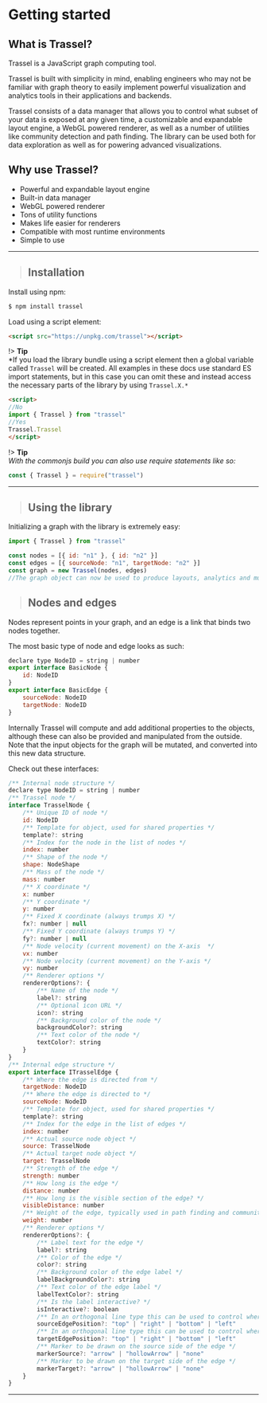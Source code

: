 # Getting started

## What is Trassel?

Trassel is a JavaScript graph computing tool.

Trassel is built with simplicity in mind, enabling engineers who may not be familiar with graph theory to easily implement powerful visualization and analytics tools in their applications and backends. 

Trassel consists of a data manager that allows you to control what subset of your data is exposed at any given time, a customizable and expandable layout engine, a WebGL powered renderer, as well as a number of utilities like community detection and path finding. The library can be used both for data exploration as well as for powering advanced visualizations.

## Why use Trassel?
- Powerful and expandable layout engine
- Built-in data manager
- WebGL powered renderer
- Tons of utility functions
- Makes life easier for renderers
- Compatible with most runtime environments
- Simple to use
  
---

> ## Installation

Install using npm:

```bash
$ npm install trassel
```

Load using a script element:
```html
<script src="https://unpkg.com/trassel"></script>
```

!> **Tip**  
*If you load the library bundle using a script element then a global variable called `Trassel` will be created. All examples in these docs use standard ES import statements, but in this case you can omit these and instead access the necessary parts of the library by using `Trassel.X.*`

```html
<script>
//No
import { Trassel } from "trassel"
//Yes
Trassel.Trassel
</script>
```

!> **Tip**  
*With the commonjs build you can also use require statements like so:*
```javascript
const { Trassel } = require("trassel")
```

---

> ## Using the library

Initializing a graph with the library is extremely easy:

```javascript
import { Trassel } from "trassel"

const nodes = [{ id: "n1" }, { id: "n2" }]
const edges = [{ sourceNode: "n1", targetNode: "n2" }]
const graph = new Trassel(nodes, edges)
//The graph object can now be used to produce layouts, analytics and much more.
```

> ## Nodes and edges

Nodes represent points in your graph, and an edge is a link that binds two nodes together.

The most basic type of node and edge looks as such:

```javascript
declare type NodeID = string | number
export interface BasicNode {
	id: NodeID
}
export interface BasicEdge {
	sourceNode: NodeID
	targetNode: NodeID
}
```

Internally Trassel will compute and add additional properties to the objects, although these can also be provided and manipulated from the outside. Note that the input objects for the graph will be mutated, and converted into this new data structure.

Check out these interfaces:
```javascript
/** Internal node structure */
declare type NodeID = string | number
/** Trassel node */
interface TrasselNode {
	/** Unique ID of node */
	id: NodeID
	/** Template for object, used for shared properties */
	template?: string
	/** Index for the node in the list of nodes */
	index: number
	/** Shape of the node */
	shape: NodeShape
	/** Mass of the node */
	mass: number
	/** X coordinate */
	x: number
	/** Y coordinate */
	y: number
	/** Fixed X coordinate (always trumps X) */
	fx?: number | null
	/** Fixed Y coordinate (always trumps Y) */
	fy?: number | null
	/** Node velocity (current movement) on the X-axis  */
	vx: number
	/** Node velocity (current movement) on the Y-axis */
	vy: number
	/** Renderer options */
	rendererOptions?: {
		/** Name of the node */
		label?: string
		/** Optional icon URL */
		icon?: string
		/** Background color of the node */
		backgroundColor?: string
		/** Text color of the node */
		textColor?: string
	}
}
/** Internal edge structure */
export interface ITrasselEdge {
	/** Where the edge is directed from */
	targetNode: NodeID
	/** Where the edge is directed to */
	sourceNode: NodeID
	/** Template for object, used for shared properties */
	template?: string
	/** Index for the edge in the list of edges */
	index: number
	/** Actual source node object */
	source: TrasselNode
	/** Actual target node object */
	target: TrasselNode
	/** Strength of the edge */
	strength: number
	/** How long is the edge */
	distance: number
	/** How long is the visible section of the edge? */
	visibleDistance: number
	/** Weight of the edge, typically used in path finding and community computations to determine the significance of the edge */
	weight: number
	/** Renderer options */
	rendererOptions?: {
		/** Label text for the edge */
		label?: string
		/** Color of the edge */
		color?: string
		/** Background color of the edge label */
		labelBackgroundColor?: string
		/** Text color of the edge label */
		labelTextColor?: string
		/** Is the label interactive? */
		isInteractive?: boolean
		/** In an orthogonal line type this can be used to control where the lines start and end */
		sourceEdgePosition?: "top" | "right" | "bottom" | "left"
		/** In an orthogonal line type this can be used to control where the lines start and end */
		targetEdgePosition?: "top" | "right" | "bottom" | "left"
		/** Marker to be drawn on the source side of the edge */
		markerSource?: "arrow" | "hollowArrow" | "none"
		/** Marker to be drawn on the target side of the edge */
		markerTarget?: "arrow" | "hollowArrow" | "none"
	}
}
```

---
